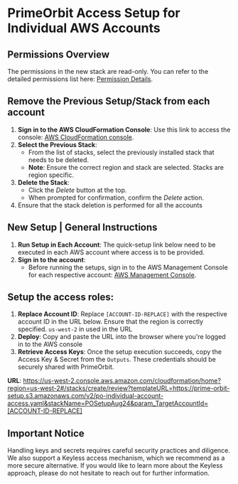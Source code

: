 # PrimeOrbit Access Setup for Individual AWS Accounts 

## Permissions Overview
The permissions in the new stack are read-only. You can refer to the detailed permissions list here: [Permission Details](permissions-refference.md).


## Remove the Previous Setup/Stack from each account
1. **Sign in to the AWS CloudFormation Console**: Use this link to access the console: [AWS CloudFormation console](https://console.aws.amazon.com/cloudformation).
2. **Select the Previous Stack**: 
   - From the list of stacks, select the previously installed stack that needs to be deleted.
   - **Note**: Ensure the correct region and stack are selected. Stacks are region specific.
3. **Delete the Stack**:
   - Click the *Delete* button at the top.
   - When prompted for confirmation, confirm the *Delete* action.
4. Ensure that the stack deletion is performed for all the accounts


## New Setup | General Instructions
1. **Run Setup in Each Account**: The quick-setup link below need to be executed in each AWS account where access is to be provided.
2. **Sign in to the account**:
   - Before running the setups, sign in to the AWS Management Console for each respective account: [AWS Management Console](https://console.aws.amazon.com/).

## Setup the access roles:
1. **Replace Account ID**: Replace `[ACCOUNT-ID-REPLACE]` with the respective account ID in the URL below. Ensure that the region is correctly specified. `us-west-2` in used in the URL
2. **Deploy**: Copy and paste the URL into the browser where you're logged in to the AWS console
3. **Retrieve Access Keys**: Once the setup execution succeeds, copy the Access Key & Secret from the `Outputs`. These credentials should be securely shared with PrimeOrbit.

**URL**:
https://us-west-2.console.aws.amazon.com/cloudformation/home?region=us-west-2#/stacks/create/review?templateURL=https://prime-orbit-setup.s3.amazonaws.com/v2/po-individual-account-access.yaml&stackName=POSetupAug24&param_TargetAccountId=[ACCOUNT-ID-REPLACE]


## Important Notice
Handling keys and secrets requires careful security practices and diligence. We also support a Keyless access mechanism, which we recommend as a more secure alternative. If you would like to learn more about the Keyless approach, please do not hesitate to reach out for further information.

